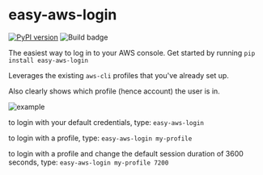 # easy-aws-login
[![PyPI version](https://badge.fury.io/py/easy-aws-login.svg)](https://badge.fury.io/py/easy-aws-login)
![Build badge](https://codebuild.us-east-1.amazonaws.com/badges?uuid=eyJlbmNyeXB0ZWREYXRhIjoia2s2SzRNemtBQ2pIOWVVN2x6S3NnQWwrdGR1V001R1hhRmtESmdNZVVEaVhyMUV3WnNrWDhtVHFJcFdYeHdZbnhQQklXcyttei9BeVJCZnB3NU5iM0N3PSIsIml2UGFyYW1ldGVyU3BlYyI6IjRoUEN1dVZmTlVuekNWL0MiLCJtYXRlcmlhbFNldFNlcmlhbCI6MX0%3D&branch=master)

The easiest way to log in to your AWS console. Get started by running `pip install easy-aws-login`

Leverages the existing `aws-cli` profiles that you've already set up.

Also clearly shows which profile (hence account) the user is in.

![example](screenshot1.png)


to login with your default credentials, type:
`easy-aws-login`


to login with a profile, type:
`easy-aws-login my-profile`


to login with a profile and change the default session duration of 3600 seconds, type:
`easy-aws-login my-profile 7200`
